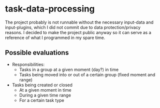 # task-data-processing
The project probably is not runnable without the necessary input-data and input-plugins, which I did not commit due to data protection/privacy reasons.
I decided to make the project public anyway so it can serve as a reference of what I programmed in my spare time.

## Possible evaluations
- Responsibilities:
    - Tasks in a group at a given moment (day?) in time
    - Tasks being moved into or out of a certain group (fixed moment and range)
- Tasks being created or closed
    - At a given moment in time
    - During a given time range
    - For a certain task type

